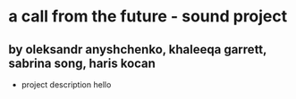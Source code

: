 # a call from the future - sound project

## by oleksandr anyshchenko, khaleeqa garrett, sabrina song, haris kocan

- project description
hello